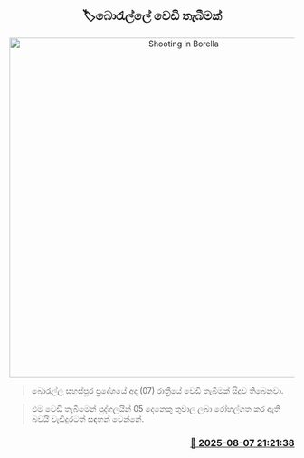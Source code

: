 <p align='center'><b><h2 align='center' title='Shooting in Borella'>🏷බො‍රැල්ලේ වෙඩි තැබීමක්</h2></b></p>
<p align='center'><img src='https://helakuru.sgp1.cdn.digitaloceanspaces.com/esana/images/lib/crime-death.jpg' width='600' alt='Shooting in Borella'></p>

> බො‍රැල්ල සහස්පුර ප්‍රදේශයේ අද (07) රාත්‍රීයේ වෙඩි තැබීමක් සිදුව තිබෙනවා.

> එම වෙඩි තැබීමෙන් පුද්ගලයින් 05 දෙනෙකු තුවාල ලබා රෝහල්ගත කර ඇති බවයි වැඩිදුරටත් සඳහන් වෙන්නේ.



<h3 align='right'><a href='https://www.helakuru.lk/esana/p/112548/'>📅 2025-08-07 21:21:38</a></h3>
